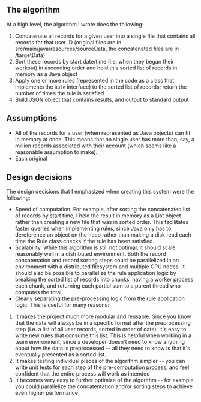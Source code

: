 ## The algorithm

At a high level, the algorithm I wrote does the following:

1. Concatenate all records for a given user into a single file that contains all records for that user ID (original files are in src/main/java/resources/sourceData, the concatenated files are in /targetData)
2. Sort these records by start date/time (i.e. when they began their workout) in ascending order and hold this sorted list of records in memory as a Java object
3. Apply one or more rules (represented in the code as a class that implements the `Rule` interface) to the sorted list of records; return the number of times the rule is satisfied 
4. Build JSON object that contains results, and output to standard output

## Assumptions

- All of the records for a user (when represented as Java objects) can fit in memory at once. This means that no single user has more than, say, a million records associated with their account (which seems like a reasonable assumption to make).
- Each original 

## Design decisions
The design decisions that I emphasized when creating this system were the following:

- Speed of computation. For example, after sorting the concatenated list of records by start time, I held the result in memory as a List<Record> object rather than creating a new file that was in sorted order. This facilitates faster queries when implementing rules, since Java only has to dereference an object on the heap rather than making a disk read each time the Rule class checks if the rule has been satisfied.
- Scalability. While this algorithm is still not optimal, it should scale reasonably well in a distributed environment. Both the record concatenation and record sorting steps could be parallelized in an environment with a distributed filesystem and multiple CPU nodes. It should also be possible to parallelize the rule application logic by breaking the sorted list of records into chunks, having a worker process each chunk, and returning each partial sum to a parent thread who computes the total. 
- Clearly separating the pre-processing logic from the rule application logic. This is useful for many reasons:
1. It makes the project much more modular and reusable. Since you know that the data will always be in a specific format after the preprocessing step (i.e. a list of all user records, sorted in order of date), it's easy to write new rules that consume this list. This is helpful when working in a team environment, since a developer doesn't need to know anything about how the data is preprocessed -- all they need to know is that it's eventually presented as a sorted list.
2. It makes testing individual pieces of the algorithm simpler -- you can write unit tests for each step of the pre-computation process, and feel confident that the entire process will work as intended
3. It becomes very easy to further optimize of the algorithm -- for example, you could parallelize the concatentation and/or sorting steps to achieve even higher performance
